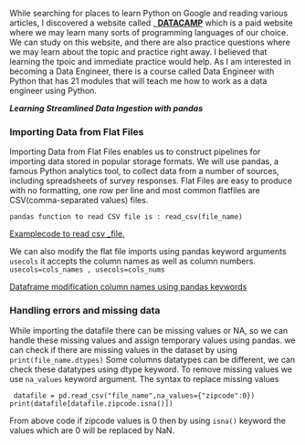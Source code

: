 While searching for places to learn Python on Google and reading various articles, I discovered a website called <a href="https://app.datacamp.com/learn">,
 **DATACAMP**</a> which is a paid website where we may learn many sorts of programming languages of our choice.
We can study on this website, and there are also practice questions where we may learn about the topic and practice right away. I believed that learning the tpoic and immediate practice would help.
As I am interested in becoming a Data Engineer, there is a course called Data Engineer with Python that has 21 modules that will teach me how to work as a data engineer using Python.


***Learning Streamlined Data Ingestion with pandas***

### Importing Data from Flat Files
 
Importing Data from Flat Files enables us to construct pipelines for importing data stored in popular storage formats. We will use pandas, a famous Python analytics tool, to collect data from a number of sources, including spreadsheets of survey responses.
Flat Files are easy to produce with no formatting, one row per line and most common flatfiles are CSV(comma-separated values) files.


```pandas function to read CSV file is : read_csv(file_name)```


<a href="https://github.com/SaiMedipally/Software-Engineering/blob/main/Codes/csvfile_example"> Examplecode to read csv _file.</a>

We can also modify the flat file imports using pandas keyword arguments 
``` usecols```
it accepts the column names as well as column numbers.
```usecols=cols_names , usecols=cols_nums```


<a href="https://github.com/SaiMedipally/Software-Engineering/blob/main/Codes/cols_names"> Dataframe modification column names using pandas keywords</a>


### Handling errors and missing data

While importing the datafile there can be missing values or NA, so we can handle these missing values and assign temporary values using pandas.
we can check if there are missing values in the dataset by using ```print(file_name.dtypes)```
Some columns datatypes can be different, we can check these datatypes using dtype keyword. 
To remove missing values we use ```na_values``` keyword argument.
The syntax to replace missing values 


``` datafile = pd.read_csv("file_name",na_values={"zipcode":0}) print(datafile[datafile.zipcode.isna()])```



From above code if zipcode values is 0 then by using ```isna()``` keyword the values which are 0 will be replaced by NaN.












